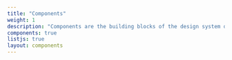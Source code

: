 ```yaml
---
title: "Components"
weight: 1
description: "Components are the building blocks of the design system designed with users in mind."
components: true
listjs: true
layout: components
---
```

